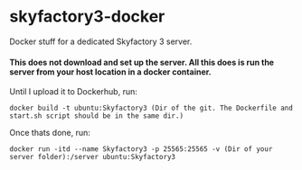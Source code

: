 # skyfactory3-docker </br>
Docker stuff for a dedicated Skyfactory 3 server. </br>

#### This does not download and set up the server. All this does is run the server from your host location in a docker container. </br>

Until I upload it to Dockerhub, run:
```
docker build -t ubuntu:Skyfactory3 (Dir of the git. The Dockerfile and start.sh script should be in the same dir.)
```
Once thats done, run:
```
docker run -itd --name Skyfactory3 -p 25565:25565 -v (Dir of your server folder):/server ubuntu:Skyfactory3
```
